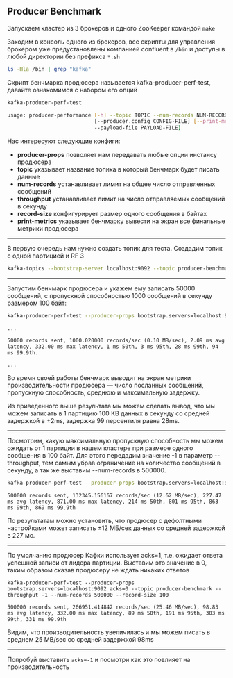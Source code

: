 ## Producer Benchmark

Запускаем кластер из 3 брокеров и одного ZooKeeper командой `make`

Заходим в консоль одного из брокеров, все скрипты для управления брокером уже предустановлены компанией confluent в `/bin` и доступы в любой директории без префикса `*.sh`

```bash
ls -Hla /bin | grep "kafka"
```

Скрипт бенчмарка продюсера называется kafka-producer-perf-test, давайте ознакомимся с набором его опций

```bash
kafka-producer-perf-test

usage: producer-performance [-h] --topic TOPIC --num-records NUM-RECORDS [--payload-delimiter PAYLOAD-DELIMITER] --throughput THROUGHPUT [--producer-props PROP-NAME=PROP-VALUE [PROP-NAME=PROP-VALUE ...]]
                            [--producer.config CONFIG-FILE] [--print-metrics] [--transactional-id TRANSACTIONAL-ID] [--transaction-duration-ms TRANSACTION-DURATION] (--record-size RECORD-SIZE |
                            --payload-file PAYLOAD-FILE)
```


Нас интересуют следующие конфиги:
- **producer-props** позволяет нам передавать любые опции инстансу продюсера
- **topic** указывает название топика в который бенчмарк будет писать данные
- **num-records** устанавливает лимит на общее число отправленных сообщений
- **throughput** устанавливает лимит на число отправляемых сообщений в секунду
- **record-size** конфигурирует размер одного сообщения в байтах
- **print-metrics** указывает бенчмарку вывести на экран все финальные метрики продюсера

---

В первую очередь нам нужно создать топик для теста. Создадим топик с одной партицией и RF 3

```bash
kafka-topics --bootstrap-server localhost:9092 --topic producer-benchmark --replication-factor 3 --partitions 1 --create
```

---

Запустим бенчмарк продюсера и укажем ему записать 50000 сообщений, с пропускной способностью 1000 сообщений в секунду  размером 100 байт:

```bash
kafka-producer-perf-test --producer-props bootstrap.servers=localhost:9092 --topic producer-benchmark --throughput 1000 --num-records 50000 --record-size 100 --print-metrics
```

```
...

50000 records sent, 1000.020000 records/sec (0.10 MB/sec), 2.09 ms avg latency, 332.00 ms max latency, 1 ms 50th, 3 ms 95th, 28 ms 99th, 94 ms 99.9th.

...
```

Во время своей работы бенчмарк выводит на экран метрики производительности продюсера — число посланных сообщений, пропускную способность, среднюю и максимальную задержку.

Из приведенного выше результата мы можем сделать вывод, что мы можем записать в 1 партицию 100 KB данных в секунду со средней задержкой в ±2ms, задержка 99 персентиля равна 28ms.

---

Посмотрим, какую максимальную пропускную способность мы можем ожидать от 1 партиции в нашем кластере при размере одного сообщения в 100 байт. Для этого передадим значение -1 в параметр --throughput, тем самым убрав ограничение на количество сообщений в секунду, а так же выставим --num-records в 500000.

```bash
kafka-producer-perf-test --producer-props bootstrap.servers=localhost:9092 --topic producer-benchmark --throughput -1 --num-records 500000 --record-size 100
```

```
500000 records sent, 132345.156167 records/sec (12.62 MB/sec), 227.47 ms avg latency, 871.00 ms max latency, 214 ms 50th, 801 ms 95th, 863 ms 99th, 869 ms 99.9th
```

По результатам можно установить, что продюсер с дефолтными настройками может записать ±12 МБ/сек данных со средней задержкой в 227 мс.

---

По умолчанию продюсер Кафки использует acks=1, т.е. ожидает ответа успешной записи от лидера партиции. Выставим это значение в 0, таким образом сказав продюсеру не ждать никаких ответов

```
kafka-producer-perf-test --producer-props bootstrap.servers=localhost:9092 acks=0 --topic producer-benchmark --throughput -1 --num-records 500000 --record-size 100
```

```
500000 records sent, 266951.414842 records/sec (25.46 MB/sec), 98.83 ms avg latency, 332.00 ms max latency, 89 ms 50th, 191 ms 95th, 303 ms 99th, 331 ms 99.9th
```

Видим, что производительность увеличилась и мы можем писать в среднем 25 MB/sec со средней задержкой 98ms

---

Попробуй выставить `acks=-1` и посмотри как это повлияет на производительность
